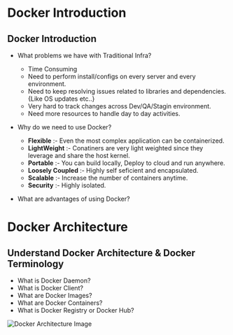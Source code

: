 # Docker Introduction

## Docker Introduction
- What problems we have with Traditional Infra?
  - Time Consuming
  - Need to perform install/configs on every server and every environment.
  - Need to keep resolving issues related to libraries and dependencies. {Like OS updates etc..}
  - Very hard to track changes across Dev/QA/Stagin environment.
  - Need more resources to handle day to day activities.

- Why do we need to use Docker?
  - **Flexible** :- Even the most complex application can be containerized.
  - **LightWeight** :- Conatiners are very light weighted since they leverage and share the host kernel.
  - **Portable** :- You can build locally, Deploy to cloud and run anywhere.
  - **Loosely Coupled** :- Highly self seficient and encapsulated.
  - **Scalable** :- Increase the number of containers anytime.
  - **Security** :- Highly isolated.
- What are advantages of using Docker?

# Docker Architecture

## Understand Docker Architecture & Docker Terminology
- What is Docker Daemon? 
- What is Docker Client?
- What are Docker Images?
- What are Docker Containers?
- What is Docker Registry or Docker Hub?

![Docker Architecture Image](https://media.geeksforgeeks.org/wp-content/uploads/20221205115118/Architecture-of-Docker.png)
